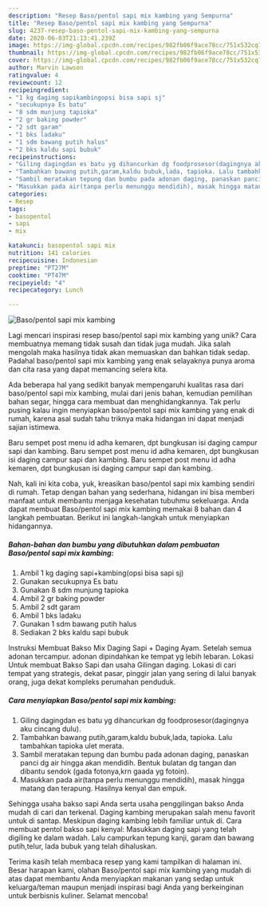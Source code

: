 ```yaml
---
description: "Resep Baso/pentol sapi mix kambing yang Sempurna"
title: "Resep Baso/pentol sapi mix kambing yang Sempurna"
slug: 4237-resep-baso-pentol-sapi-mix-kambing-yang-sempurna
date: 2020-06-03T21:13:41.239Z
image: https://img-global.cpcdn.com/recipes/982fb06f9ace78cc/751x532cq70/basopentol-sapi-mix-kambing-foto-resep-utama.jpg
thumbnail: https://img-global.cpcdn.com/recipes/982fb06f9ace78cc/751x532cq70/basopentol-sapi-mix-kambing-foto-resep-utama.jpg
cover: https://img-global.cpcdn.com/recipes/982fb06f9ace78cc/751x532cq70/basopentol-sapi-mix-kambing-foto-resep-utama.jpg
author: Marvin Lawson
ratingvalue: 4
reviewcount: 12
recipeingredient:
- "1 kg daging sapikambingopsi bisa sapi sj"
- "secukupnya Es batu"
- "8 sdm munjung tapioka"
- "2 gr baking powder"
- "2 sdt garam"
- "1 bks ladaku"
- "1 sdm bawang putih halus"
- "2 bks kaldu sapi bubuk"
recipeinstructions:
- "Giling dagingdan es batu yg dihancurkan dg foodprosesor(dagingnya aku cincang dulu)."
- "Tambahkan bawang putih,garam,kaldu bubuk,lada, tapioka. Lalu tambahkan tapioka ulet merata."
- "Sambil meratakan tepung dan bumbu pada adonan daging, panaskan panci dg air hingga akan mendidih. Bentuk bulatan dg tangan dan dibantu sendok (gada fotonya,krn gaada yg fotoin)."
- "Masukkan pada air(tanpa perlu menunggu mendidih), masak hingga matang dan terapung. Hasilnya kenyal dan empuk."
categories:
- Resep
tags:
- basopentol
- sapi
- mix

katakunci: basopentol sapi mix 
nutrition: 141 calories
recipecuisine: Indonesian
preptime: "PT27M"
cooktime: "PT47M"
recipeyield: "4"
recipecategory: Lunch

---
```



![Baso/pentol sapi mix kambing](https://img-global.cpcdn.com/recipes/982fb06f9ace78cc/751x532cq70/basopentol-sapi-mix-kambing-foto-resep-utama.jpg)

Lagi mencari inspirasi resep baso/pentol sapi mix kambing yang unik? Cara membuatnya memang tidak susah dan tidak juga mudah. Jika salah mengolah maka hasilnya tidak akan memuaskan dan bahkan tidak sedap. Padahal baso/pentol sapi mix kambing yang enak selayaknya punya aroma dan cita rasa yang dapat memancing selera kita.

Ada beberapa hal yang sedikit banyak mempengaruhi kualitas rasa dari baso/pentol sapi mix kambing, mulai dari jenis bahan, kemudian pemilihan bahan segar, hingga cara membuat dan menghidangkannya. Tak perlu pusing kalau ingin menyiapkan baso/pentol sapi mix kambing yang enak di rumah, karena asal sudah tahu triknya maka hidangan ini dapat menjadi sajian istimewa.

Baru sempet post menu id adha kemaren, dpt bungkusan isi daging campur sapi dan kambing. Baru sempet post menu id adha kemaren, dpt bungkusan isi daging campur sapi dan kambing. Baru sempet post menu id adha kemaren, dpt bungkusan isi daging campur sapi dan kambing.


Nah, kali ini kita coba, yuk, kreasikan baso/pentol sapi mix kambing sendiri di rumah. Tetap dengan bahan yang sederhana, hidangan ini bisa memberi manfaat untuk membantu menjaga kesehatan tubuhmu sekeluarga. Anda dapat membuat Baso/pentol sapi mix kambing memakai 8 bahan dan 4 langkah pembuatan. Berikut ini langkah-langkah untuk menyiapkan hidangannya.

<!--inarticleads1-->

##### Bahan-bahan dan bumbu yang dibutuhkan dalam pembuatan Baso/pentol sapi mix kambing:

1. Ambil 1 kg daging sapi+kambing(opsi bisa sapi sj)
1. Gunakan secukupnya Es batu
1. Gunakan 8 sdm munjung tapioka
1. Ambil 2 gr baking powder
1. Ambil 2 sdt garam
1. Ambil 1 bks ladaku
1. Gunakan 1 sdm bawang putih halus
1. Sediakan 2 bks kaldu sapi bubuk


Instruksi Membuat Bakso Mix Daging Sapi + Daging Ayam. Setelah semua adonan tercampur. adonan dipindahkan ke tempat yg lebih lebaran. Lokasi Untuk membuat Bakso Sapi dan usaha Gilingan daging. Lokasi di cari tempat yang strategis, dekat pasar, pinggir jalan yang sering di lalui banyak orang, juga dekat kompleks perumahan penduduk. 

<!--inarticleads2-->

##### Cara menyiapkan Baso/pentol sapi mix kambing:

1. Giling dagingdan es batu yg dihancurkan dg foodprosesor(dagingnya aku cincang dulu).
1. Tambahkan bawang putih,garam,kaldu bubuk,lada, tapioka. Lalu tambahkan tapioka ulet merata.
1. Sambil meratakan tepung dan bumbu pada adonan daging, panaskan panci dg air hingga akan mendidih. Bentuk bulatan dg tangan dan dibantu sendok (gada fotonya,krn gaada yg fotoin).
1. Masukkan pada air(tanpa perlu menunggu mendidih), masak hingga matang dan terapung. Hasilnya kenyal dan empuk.


Sehingga usaha bakso sapi Anda serta usaha penggilingan bakso Anda mudah di cari dan terkenal. Daging kambing merupakan salah menu favorit untuk di santap. Meskipun daging kambing lebih familiar untuk di. Cara membuat pentol bakso sapi kenyal: Masukkan daging sapi yang telah digiling ke dalam wadah. Lalu campurkan tepung kanji, garam dan bawang putih,telur, lada bubuk yang telah dihaluskan. 

Terima kasih telah membaca resep yang kami tampilkan di halaman ini. Besar harapan kami, olahan Baso/pentol sapi mix kambing yang mudah di atas dapat membantu Anda menyiapkan makanan yang sedap untuk keluarga/teman maupun menjadi inspirasi bagi Anda yang berkeinginan untuk berbisnis kuliner. Selamat mencoba!
